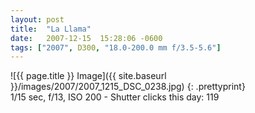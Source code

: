 ```yaml
---
layout: post
title:  "La Llama"
date:   2007-12-15  15:28:06 -0600
tags: ["2007", D300, "18.0-200.0 mm f/3.5-5.6"]
---
```

![{{ page.title }} Image]({{ site.baseurl }}/images/2007/2007_1215_DSC_0238.jpg)
{: .prettyprint}  
1/15 sec, f/13, ISO 200 - Shutter clicks this day: 119